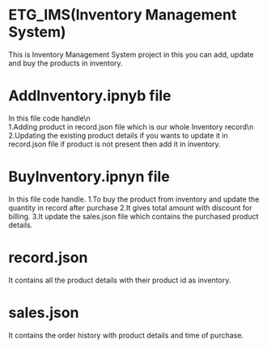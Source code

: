 # ETG_IMS(Inventory Management System)
This is Inventory Management System project in this you can add, update and buy the products in inventory. 

# AddInventory.ipnyb file
In this file code handle\n  
1.Adding product in record.json file which is our whole Inventory record\n
2.Updating the existing product details if you wants to update it in record.json file if product is not present then add it in inventory.

# BuyInventory.ipnyn file
In this file code handle.
1.To buy the product from inventory and update the quantity in record after purchase
2.It gives total amount with discount for billing. 
3.It update the sales.json file which contains the purchased product details.

# record.json
It contains all the product details with their product id as inventory.

# sales.json
It contains the order history with product details and time of purchase.
